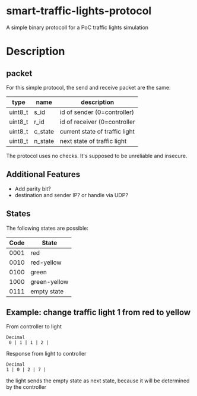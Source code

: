 # smart-traffic-lights-protocol
A simple binary protocoll for a PoC traffic lights simulation

# Description

## packet

For this simple protocol, the send and receive packet are the same:

| type | name | description |
|---|---|---|
| uint8_t | s_id | id of sender (0=controller) |
| uint8_t | r_id | id of receiver (0=controller |
| uint8_t | c_state | current state of traffic light |
| uint8_t | n_state | next state of traffic light |

The protocol uses no checks. It's supposed to be unreliable and insecure.

## Additional Features

* Add parity bit?
* destination and sender IP? or handle via UDP?

## States

The following states are possible:

|Code|State|
|---|---|
|0001|red|
|0010|red-yellow|
|0100|green|
|1000|green-yellow|
|0111|empty state|

## Example: change traffic light 1 from red to yellow

From controller to light
```
Decimal
 0 | 1 | 1 | 2 |
```

Response from light to controller
```
Decimal
1 | 0 | 2 | 7 | 
```

the light sends the empty state as next state, because it will be determined by the controller

